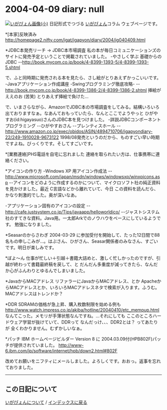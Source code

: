 2004-04-09 diary: null
=====================================================================================================
[![いがぴょん画像(小)](https://igapyon.github.io/diary/images/iga200306s.jpg "いがぴょん")](https://igapyon.github.io/diary/memo/memoigapyon.html) 日記形式でつづる [いがぴょん](https://igapyon.github.io/diary/memo/memoigapyon.html)コラム ウェブページです。

*[本家]反映済み
http://homepage2.nifty.com/igat/igapyon/diary/2004/ig040409.html

*JDBC本発売リーチ → JDBC本市場調査
私の本が毎日コミュニケーションズのサイトに発売予定ということで掲載されていました。
-やさしく学ぶ 基礎からのJDBC
--http://book.mycom.co.jp/book/4-8399-1393-5/4-8399-1393-5.shtml

で、ふと同時期に発売される本を見たら、さし絵がとりあえずかっこいいです。
-Javaアプリケーション作成講座 -Swingプログラミング徹底攻略-
--http://book.mycom.co.jp/book/4-8399-1386-2/4-8399-1386-2.shtml
挿絵がええのお (苦笑) とりあえず挿絵で負けた…

で、いまさらながら、AmazonでJDBC本の市場調査をしてみる。結構いろいろ出ておりますなぁ。なあんておもっていたら、なんとここでようやっと ひがやすお(id:higayasuo)さんのJDBC本を見つけました。
-詳説JDBCコンポーネントプログラミング
--ひがやすおさん
--プレンティスホール
--http://www.amazon.co.jp/exec/obidos/ASIN/4894710706/igapyondiary-22/249-1910028-9673122
1998/08発売というのだから、ものすごい早い時期ですよね。びっくりです。そしてすごいです。



*[業務連絡]PHS電話を自宅に忘れました
連絡を取られたい方は、仕事携帯に連絡ください。

*アイコンの作り方
-Windows XP 用アイコン作成法
--http://www.microsoft.com/japan/msdn/windows/windowsxp/winxpicons.asp
--アイコンをどのように作成するのかについて、マイクロソフト社の純正資料を見かけました。最近 C言語などから離れていて、今日 この資料を読んだら、かなり刺激的でした。奥が深いなあ。

-アプリケーション固有のアイコンの設定
--http://cafe.justsystem.co.jp/Tips/javaapp/helloworldico/
--ジャストシステム社のすてきな資料。Java用。一太郎Arkでのノウハウをベースにしているようです。
勉強になりました。

*Seasarのからさわぎ
2004-03-29 に参加受付を開始して、たった12日間で88名もの申しこみが…。はぶさん、ひがさん、Seasar関係者のみなさん、すごいです。明日が楽しみです。

*ぼよ～ん
仕事が忙しい＋引越＋書籍大詰めと、激しく忙しかったのですが、引越が終わって書籍最終稿を戻して、と だんだん多重度が減ってきたら、なんだか心がふんわりとゆるんでしまいました。

*JavaからMACアドレス
リファラーにJavaからMACアドレス、とか ApacheからMACアドレスとか、いろいろMACアドレスネタで検索が入ります。ふうむ。MACアドレスはトレンドか？

*DDR SDRAMの価格が急上昇、購入枚数制限を始める例も 
http://www.watch.impress.co.jp/akiba/hotline/20040410/etc_mempup.html
なんてこった。メモリが手薄状態なんですね。…それにしても ここのところハードウェア学習が抜けていて、DDRって なんだっけ、、、DDR2とは？ ってあたりが 全くわかりません。むずかしいなぁ。

*パッチ
IBM ホームページビルダー Version 8 に 2004.03.09付(HPB802F)パッチが提供されていました。
http://www-6.ibm.com/jp/software/internet/hpb/down2.html#802F

改めてお願いをニフティにメールしました。よろしくです。おおっ。返事を忘れておりました。

----------------------------------------------------------------------------------------------------

## この日記について
[いがぴょんについて](http://www.igapyon.jp/igapyon/diary/memo/memoigapyon.html) / [インデックスに戻る](https://igapyon.github.io/diary/idxall.html)
